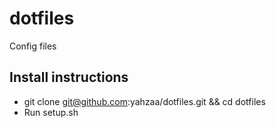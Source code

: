 # dotfiles
Config files

## Install instructions
* git clone git@github.com:yahzaa/dotfiles.git && cd dotfiles
* Run setup.sh
